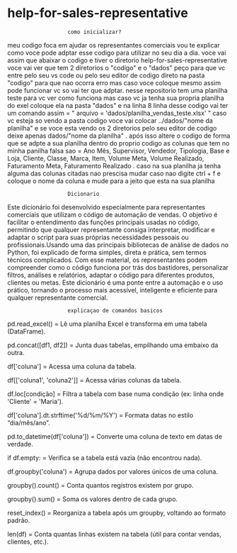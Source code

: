 # help-for-sales-representative
                       como inicializar?
 meu codigo foca em ajudar os representantes comerciais vou te explicar como voce pode adptar esse codigo para utilizar no seu dia a dia. voce vai assim que abaixar o codigo e tiver o diretorio help-for-sales-representative voce vai ver que tem 2 diretorios o "codigo" e o "dados" peço para que vc entre pelo seu vs code ou pelo seu editor de codigo direto na pasta "codigo" para que nao ocorra erro mas caso voce coloque mesmo assim pode funcionar vc so vai ter que adptar. nesse repositorio tem uma planilha teste para vc ver como funciona mas caso vc ja tenha sua propria planilha do exel coloque ela na pasta "dados" e na linha 8 linha desse codigo vai ter um comando assim = " arquivo = 'dados/planilha_vendas_teste.xlsx' " caso vc esteja so vendo a pasta codigo voce vai colocar ../dados/"nome da planilha" e se voce esta vendo os 2 diretorios pelo seu editor de codigo deixe apenas dados/"nome da planilha" . após isso altere o codigo de  forma que se adpte a sua planilha dentro do proprio codigo as colunas que tem no minha panilha falsa sao = Ano Mês,	Supervisor,	Vendedor,	Tipologia,	Base e Loja,	Cliente,	Classe,	Marca,	Item,	Volume Meta, Volume Realizado, Faturamento Meta,	Faturamento Realizado . caso na sua planilha ja tenha alguma das colunas citadas nao prescisa mudar caso nao digite ctrl + f e coloque o nome da coluna e mude para a jeito que esta na sua planilha


                       Dicionario 

Este dicionário foi desenvolvido especialmente para representantes comerciais que utilizam o código de automação de vendas. O objetivo é facilitar o entendimento das funções principais usadas no código, permitindo que qualquer representante consiga interpretar, modificar e adaptar o script para suas próprias necessidades pessoais ou profissionais.Usando uma das principais bibliotecas de análise de dados no Python, foi explicado de forma simples, direta e prática, sem termos técnicos complicados. Com esse material, os representantes podem compreender como o código funciona por trás dos bastidores, personalizar filtros, análises e relatórios, adaptar o código para diferentes produtos, clientes ou metas. Este dicionário é uma ponte entre a automação e o uso prático, tornando o processo mais acessível, inteligente e eficiente para qualquer representante comercial.






                       explicaçao de comandos basicos

pd.read_excel() = Lê uma planilha Excel e transforma em uma tabela (DataFrame).

pd.concat([df1, df2]) = Junta duas tabelas, empilhando uma embaixo da outra.

df['coluna'] = Acessa uma coluna da tabela.

df[['coluna1', 'coluna2']] = Acessa várias colunas da tabela.

df.loc[condição] = Filtra a tabela com base numa condição (ex: linha onde 'Cliente' = 'Maria').

df['coluna'].dt.strftime('%d/%m/%Y') = Formata datas no estilo “dia/mês/ano”.

pd.to_datetime(df['coluna']) = Converte uma coluna de texto em datas de verdade.

if df.empty: = Verifica se a tabela está vazia (não encontrou nada).

df.groupby('coluna') = Agrupa dados por valores únicos de uma coluna. 

 groupby().count() = Conta quantos registros existem por grupo.

  groupby().sum() = Soma os valores dentro de cada grupo.

reset_index() = Reorganiza a tabela após um groupby, voltando ao formato padrão.

len(df) = Conta quantas linhas existem na tabela (útil para contar vendas, clientes, etc.).
